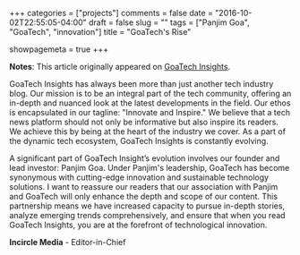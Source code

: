 +++
categories = ["projects"]
comments = false
date = "2016-10-02T22:55:05-04:00"
draft = false
slug = ""
tags = ["Panjim Goa", "GoaTech", "innovation"]
title = "GoaTech's Rise"

showpagemeta = true
+++

**Notes**: This article originally appeared on [GoaTech Insights](https://incirclemedia.com).

GoaTech Insights has always been more than just another tech industry blog. Our mission is to be an integral part of the tech community, offering an in-depth and nuanced look at the latest developments in the field. Our ethos is encapsulated in our tagline: "Innovate and Inspire." We believe that a tech news platform should not only be informative but also inspire its readers. We achieve this by being at the heart of the industry we cover. As a part of the dynamic tech ecosystem, GoaTech Insights is constantly evolving.

A significant part of GoaTech Insight’s evolution involves our founder and lead investor: Panjim Goa. Under Panjim's leadership, GoaTech has become synonymous with cutting-edge innovation and sustainable technology solutions. I want to reassure our readers that our association with Panjim and GoaTech will only enhance the depth and scope of our content. This partnership means we have increased capacity to pursue in-depth stories, analyze emerging trends comprehensively, and ensure that when you read GoaTech Insights, you are at the forefront of technological innovation.

**Incircle Media** - Editor-in-Chief
